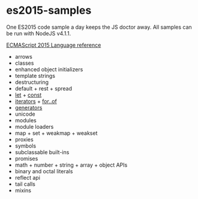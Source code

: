 # es2015-samples
One ES2015 code sample a day keeps the JS doctor away.
All samples can be run with NodeJS v4.1.1.

[ECMAScript 2015 Language reference](http://www.ecma-international.org/ecma-262/6.0/)

* arrows
* classes
* enhanced object initializers
* template strings
* destructuring
* default + rest + spread
* [let](https://developer.mozilla.org/en-US/docs/Web/JavaScript/Reference/Statements/let) + [const](https://developer.mozilla.org/en-US/docs/Web/JavaScript/Reference/Statements/const)
* [iterators](https://developer.mozilla.org/en-US/docs/Web/JavaScript/Reference/Iteration_protocols) + [for..of](https://developer.mozilla.org/en-US/docs/Web/JavaScript/Reference/Statements/for...of)
* [generators](https://developer.mozilla.org/en-US/docs/Web/JavaScript/Guide/Iterators_and_Generators#Generators)
* unicode
* modules
* module loaders
* map + set + weakmap + weakset
* proxies
* symbols
* subclassable built-ins
* promises
* math + number + string + array + object APIs
* binary and octal literals
* reflect api
* tail calls
* mixins
